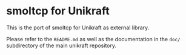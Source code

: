 smoltcp for Unikraft
=============================

This is the port of smoltcp for Unikraft as external library.

Please refer to the `README.md` as well as the documentation in the `doc/`
subdirectory of the main unikraft repository.
